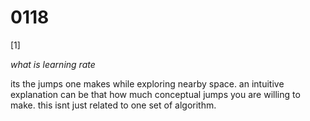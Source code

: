 # 0118

[1]

*what is learning rate*

its the jumps one makes while exploring nearby space. an intuitive explanation can be that how much conceptual jumps you are willing to make. this isnt just related to one set of algorithm. 